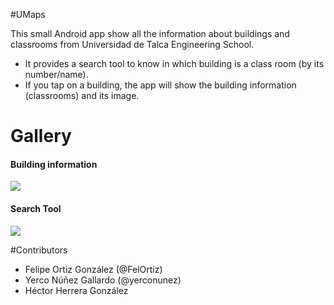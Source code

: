 #UMaps

This small Android app show all the information about buildings and classrooms from Universidad de Talca Engineering School.

- It provides a search tool to know in which building is a class room (by its number/name).
- If you tap on a building, the app will show the building information (classrooms) and its image.

# Gallery

#### Building information
<img src="https://media.giphy.com/media/mGjxPFuw3PN2E/giphy.gif">

#### Search Tool
<img src="https://media.giphy.com/media/7Wh3wMxrbWxA4/giphy.gif">

#Contributors

- Felipe Ortiz González (@FelOrtiz)
- Yerco Núñez Gallardo (@yerconunez)
- Héctor Herrera González
